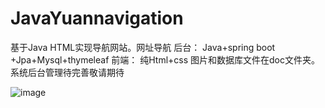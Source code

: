 # JavaYuannavigation
基于Java HTML实现导航网站。网址导航
后台：
Java+spring boot +Jpa+Mysql+thymeleaf
前端：
纯Html+css
图片和数据库文件在doc文件夹。
系统后台管理待完善敬请期待



![image](https://shop-1256119282.file.myqcloud.com/tooools/static/img/logo-5ce3728f88.png)

